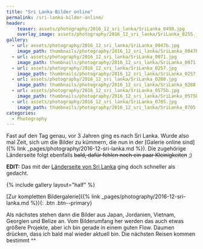 ```yaml
---
title: "Sri Lanka Bilder online"
permalink: /sri-lanka-bilder-online/
header:
    teaser: assets/photography/2016_12_sri_lanka/SriLanka_0498.jpg
    overlay_image: assets/photography/2016_12_sri_lanka/SriLanka_0255.jpg
gallery:
  - url: assets/photography/2016_12_sri_lanka/SriLanka_0047b.jpg
    image_path: thumbnails/photography/2016_12_sri_lanka/SriLanka_0047b.jpg
  - url: assets/photography/2016_12_sri_lanka/SriLanka_0071.jpg
    image_path: thumbnails/photography/2016_12_sri_lanka/SriLanka_0071.jpg
  - url: assets/photography/2016_12_sri_lanka/SriLanka_0257.jpg
    image_path: thumbnails/photography/2016_12_sri_lanka/SriLanka_0257.jpg
  - url: assets/photography/2016_12_sri_lanka/SriLanka_0288.jpg
    image_path: thumbnails/photography/2016_12_sri_lanka/SriLanka_0288.jpg
  - url: assets/photography/2016_12_sri_lanka/SriLanka_0575b.jpg
    image_path: thumbnails/photography/2016_12_sri_lanka/SriLanka_0575b.jpg
  - url: assets/photography/2016_12_sri_lanka/SriLanka_0705.jpg
    image_path: thumbnails/photography/2016_12_sri_lanka/SriLanka_0705.jpg
categories:
  - Photography
---
```


Fast auf den Tag genau, vor 3 Jahren ging es nach Sri Lanka.
Wurde also mal Zeit, sich um die Bilder zu kümmern, die nun in der [Galerie online sind]({% link _pages/photography/2016-12-sri-lanka.md %}).
Die zugehörige Länderseite folgt ebenfalls ~~bald, dafür fehlen noch ein paar Kleinigkeiten~~ ;)

**EDIT:** Das mit der [Länderseite von Sri Lanka](/sri-lanka/) ging doch schneller als gedacht.

{% include gallery layout="half" %}

[Zur kompletten Bildergalerie]({% link _pages/photography/2016-12-sri-lanka.md %}){: .btn .btn--primary}

Als nächstes stehen dann die Bilder aus Japan, Jordanien, Vietnam, Georgien und Belize an. 
Vom Bilderumfang her werden das auch etwas größere Projekte, aber ich bin gerade in einem guten Flow. 
Daumen drücken, dass ich bald mal wieder aktuell bin. Die nächsten Reisen kommen bestimmt ^^

